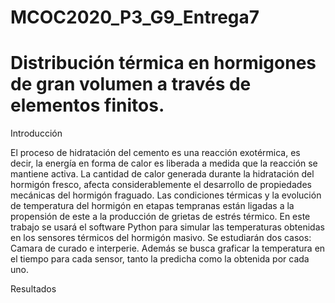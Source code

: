 # MCOC2020_P3_G9_Entrega7

# Distribución térmica en hormigones de gran volumen a través de elementos finitos.

Introducción 

El proceso de hidratación del cemento es una reacción exotérmica, es decir, la energía en forma de calor es liberada a medida que la reacción se mantiene activa. La cantidad de calor generada durante la hidratación del hormigón fresco, afecta considerablemente el desarrollo de propiedades mecánicas del hormigón fraguado. Las condiciones térmicas y la evolución de temperatura del hormigón en etapas tempranas están ligadas a la propensión de este a la producción de grietas de estrés térmico.
En este trabajo se usará el software Python para simular las temperaturas obtenidas en los sensores térmicos del hormigón masivo. Se estudiarán dos casos: Camara de curado e interperie.
Además se busca graficar la temperatura en el tiempo para cada sensor, tanto la predicha como la obtenida por cada uno.

Resultados

